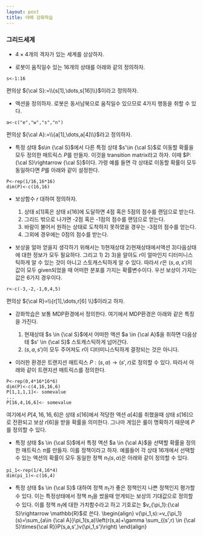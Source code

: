 ```yaml
---
layout: post
title: 야매 강화학습
---
```


### 그리드세계 

- $4\times 4$개의 격자가 있는 세계를 상상하자. 

- 로봇이 움직일수 있는 16개의 상태를 아래와 같의 정의하자. 
```{r}
s<-1:16
```
편의상 ${\cal S}:=\\{s[1],\dots,s[16]\\}$이라고 정의하자. 

- 액션을 정의하자. 로봇은 동서남북으로 움직일수 있으므로 4가지 행동을 취할 수 있다.
```{r}
a<-c("e","w","s","n")
```
편의상 ${\cal A}:=\\{a[1],\dots,a[4]\\}$라고 정의하자. 

- 특정 상태 $s\in {\cal S}$에서 다른 특정 상태 $s'\in {\cal S}$로 이동할 확률을 모두 정의한 매트릭스 $P$를 만들자. 이것을 transition matrix라고 하자. 이때 $P:{\cal S}\rightarrow {\cal S}$이다. 가령 예를 들면 각 상태로 이동할 확률이 모두 동일하다면 $P$를 아래와 같이 설정한다. 
```{r}
P<-rep(1/16,16*16)
dim(P)<-c(16,16)
```

- 보상함수 $r$ 대하여 정의하자.  
  1. 상태 $s[1]$혹은 상태 $s[16]$에 도달하면 4점 혹은 5점의 점수를 랜덤으로 받는다. 
  2. 그리드 밖으로 나가면 -2점 혹은 -1점의 점수를 랜덤으로 얻는다. 
  3. 바람이 불어서 원하는 상태로 도착하지 못하였을 경우는 -3점의 점수를 얻는다.  
  4. 그외에 경우에는 0점의 점수를 받는다.  

- 보상을 얼마 얻을지 생각하기 위해서는 1)현재상태 2)현재상태에서액션 3)다음상태에 대한 정보가 모두 필요하다. 그리고 1) 2) 3)을 알아도 $r$이 얼마인지 디터미니스틱하게 알 수 있는 것이 아니고 스토캐스틱하게 알 수 있다. 따라서 $r$은 $(s,a,s')$의 값이 모두 given되었을 때 어떠한 분포를 가지는 확률변수이다. 우선 보상이 가지는 값은 6가지 경우이다. 
```{r}
r<-c(-3,-2,-1,0,4,5)
```
편의상 ${\cal R}=\\{r[1],\dots,r[6] \\}$이라고 하자.  

- 강화학습은 보통 MDP환경에서 정의한다. 여기에서 MDP환경은 아래와 같은 특징을 가진다. 
  1. 현재상태 $s \in {\cal S}$에서 어떠한 액션 $a \in {\cal A}$을 취하면 다음상태 $s' \in {\cal S}$ 스토캐스틱하게 넘어간다. 
  2. $(s,a,s')$이 모두 주어져도 $r$이 디터미니스틱하게 결정되는 것은 아니다. 
  
- 이러한 환경은 트랜지션 매트릭스 $P:(s,a) \rightarrow (s',r)$로 정의할 수 있다. 따라서 아래와 같이 트랜지션 매트릭스를 정의한다. 
```{r}
P<-rep(0,4*16*16*6)
dim(P)<-c(4,16,16,6)
P[1,1,1,1]<- somevalue
...
P[16,4,16,6]<- somevalue
```
여기에서 $P[4,16,16,6]$은 상태 $s[16]$에서 적당한 액션 $a[4]$를 취했을때 상태 $s[16]$으로 전환되고 보상 $r[6]$을 받을 확률을 의미한다. 그나마 게임은 룰이 명확하기 때문에 $P$를 정의할 수 있다. 

- 특정 상태 $s \in {\cal S}$에서 특정 액션 $a \in {\cal A}$을 선택할 확률을 정의한 매트릭스 $\pi$를 만들자. 이를 정책이라고 하자. 예를들어 각 상태 16개에서 선택할 수 있는 액션의 확률이 모두 동일한 정책 $\pi_1(s,a)$은 아래와 같이 정의할 수 있다. 
```{r}
pi_1<-rep(1/4,16*4)
dim(pi_1)<-c(16,4) 
```

- 특정 상태 $s \in {\cal S}$ 대하여 정책 $\pi_1$가 좋은 정책인지 나쁜 정책인지 평가할 수 있다. 이는 특정상태에서 정책 $\pi_1$을 썼을때 얻게되는 보상의 기대값으로 정의할 수 있다. 이를 정책 $\pi_1$에 대한 가치함수라고 하고 기호로는 $v_{\pi_1}:{\cal S}\rightarrow \mathbb{R}$로 쓴다. 
\begin{align}
v(\pi_1,s):=v_{\pi_1}(s)=\sum_{a\in {\cal A}}\pi_1(s,a)\left(r(s,a)+\gamma \sum_{(s',r) \in {\cal S}\times{\cal R}}P(s,a,s',)v(\pi_1,s')\right)
\end{align}

